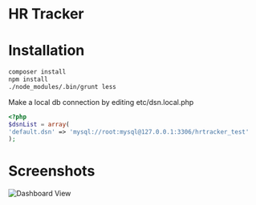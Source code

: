 HR Tracker
=====

Installation
=====
```bash
composer install
npm install
./node_modules/.bin/grunt less
```

Make a local db connection by editing etc/dsn.local.php
```php
<?php
$dsnList = array(
'default.dsn' => 'mysql://root:mysql@127.0.0.1:3306/hrtracker_test'
);
```

Screenshots
======
![Dashboard View](http://markkimsal.github.io/ss/Dashboard-HR-Tracker%202015-04-08%2017-28-46.png)
